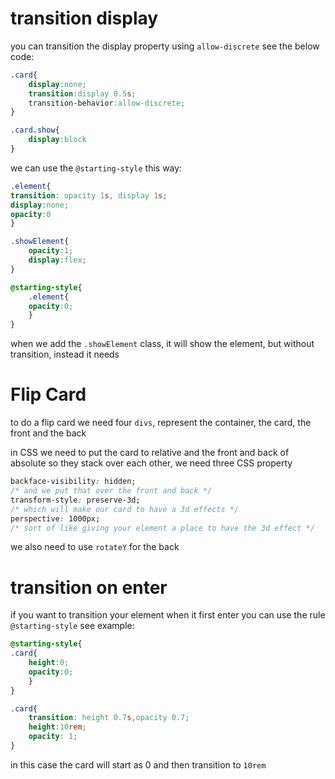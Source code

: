 # transition display

you can transition the display property using `allow-discrete` see the below code:

```css
.card{
	display:none;
	transition:display 0.5s;
	transition-behavior:allow-discrete; 
}

.card.show{
	display:block
}
```

we can use the `@starting-style` this way:

```css
.element{
transition: opacity 1s, display 1s;
display:none;
opacity:0
}

.showElement{
	opacity:1;
	display:flex;
}

@starting-style{
	.element{
	opacity:0;
	}
}

```

when we add the `.showElement` class, it will show the element, but without transition, instead it needs 

# Flip Card

to do a flip card we need four `divs`, represent the container, the card, the front and the back

in CSS we need to put the card to relative and the front and back of absolute so they stack over each other, we need three CSS property

```CSS
backface-visibility: hidden;
/* and we put that over the front and back */
transform-style: preserve-3d;
/* which will make our card to have a 3d effects */
perspective: 1000px;
/* sort of like giving your element a place to have the 3d effect */
```

we also need to use `rotateY` for the back

# transition on enter

if you want to transition your element when it first enter you can use the rule `@starting-style` see example:

```css
@starting-style{
.card{
	height:0;
	opacity:0;
	}
}

.card{
	transition: height 0.7s,opacity 0.7;
	height:10rem;
	opacity: 1;
}
```

in this case the card will start as 0 and then transition to `10rem` 

